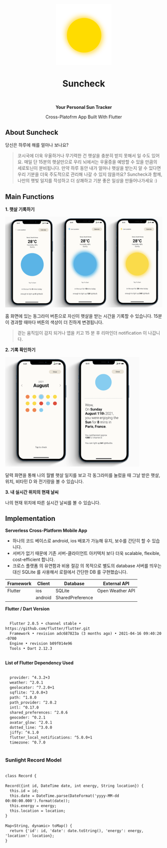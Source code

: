 <p align="center"><img alt="suncheck" title="suncheck" src="https://github.com/sohekim/suncheck/blob/master/main.png" width="180"><p align="center">
<h1 align="center"> Suncheck </h1> <br>
<p align="center"><b>Your Personal Sun Tracker</b><p>
  
<p align="center">Cross-Platofrm App Built With Flutter<p>

## About Suncheck
당신은 하루에 해를 얼마나 보나요?

> 코시국에 더욱 우울하거나 무기력한 건 햇살을 충분히 받지 못해서 일 수도 있어요.
> 매일 단 15분의 햇살만으로 우리 뇌에서는 우울증을 예방할 수 있을 만큼의 세로토닌이 분비됩니다.
> 만약 하루 동안 내가 얼마나 햇살을 받는지 알 수 있다면 우리 기분을 더욱 주도적으로 관리해 나갈 수 있지 않을까요?
> Suncheck과 함께, 나만의 햇빛 일지를 작성하고 더 상쾌하고 기분 좋은 일상을 만들어나가세요 :)


## Main Functions
  <b>1. 햇살 기록하기</b>
  
<img alt="suncheck" title="suncheck" src="https://github.com/sohekim/suncheck/blob/master/first.png" width="600">

홈 화면에 있는 동그라미 버튼으로 자신이 햇살을 받는 시간을 기록할 수 있습니다.
15분이 경과할 때마다 버튼의 색상이 더 진하게 변경됩니다.
  
  
> 걷는 움직임이 감지 되거나 앱을 키고 15 분 후 리마인더 notification 이 나갑니다. 
  
  <b>2. 기록 확인하기</b>
  
  <img alt="suncheck" title="suncheck" src="https://github.com/sohekim/suncheck/blob/master/second.png" width="430">
  
달력 화면을 통해 나의 월별 햇살 일지를 보고 각 동그라미를 눌렀을 때 그날 받은 햇살, 위치, 비타민 D 와 전기량을 볼 수 있습니다.

  <b>3. 내 실시간 위치의 현재 날씨</b>

나의 현재 위치에 따른 실시간 날씨를 볼 수 있습니다. 
 
## Implementation

  <b> Serverless Cross-Platform Mobile App </b>
  
  - 하나의 코드 베이스로 android, ios 배포가 가능해 유지, 보수를 간단히 할 수 있습니다.
  - 서버가 없기 때문에 기존 서버-클라이언트 아키텍처 보다 더욱 scalable, flexible, cost-efficient 합니다.
  - 크로스 플랫폼 의 유연함과 비용 절감 의 목적으로 별도의 database 서버를 띄우는 대신 SQLite 를 사용해서 로컬에서 간단한 DB 를 구현했습니다. 


  

| Framework            | Client       |  Database                |   External API              |   
| -------------------- |--------------|--------------------------| ---| 
| Flutter              | ios          |  SQLite                  | Open Weather API | 
|                      | android      |  SharedPreference        |  |    

  <b> Flutter / Dart Version </b>
  
```
  
  Flutter 2.0.5 • channel stable • https://github.com/flutter/flutter.git
  Framework • revision adc687823a (3 months ago) • 2021-04-16 09:40:20 -0700
  Engine • revision b09f014e96
  Tools • Dart 2.12.3
  
```
  
  <b> List of Flutter Dependency Used </b>
  
```
  
  provider: ^4.3.2+3
  weather: ^2.0.1
  geolocator: ^7.2.0+1
  sqflite: ^2.0.0+3
  path: ^1.8.0
  path_provider: ^2.0.2
  intl: ^0.17.0
  shared_preferences: ^2.0.6
  geocoder: ^0.2.1
  avatar_glow: ^2.0.1
  dotted_line: ^3.0.0
  jiffy: ^4.1.0
  flutter_local_notifications: ^5.0.0+1
  timezone: ^0.7.0
  
```
  
  ### Sunlight Record Model
  
  ```
  
  class Record {

  Record({int id, DateTime date, int energy, String location}) {
    this.id = id;
    this.date = DateTime.parse(DateFormat('yyyy-MM-dd 00:00:00.000').format(date));
    this.energy = energy;
    this.location = location;
  }

  Map<String, dynamic> toMap() {
    return {'id': id, 'date': date.toString(), 'energy': energy, 'location': location};
  }

```
  

